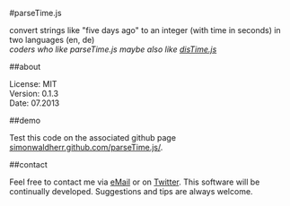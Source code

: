 #parseTime.js

convert strings like "five days ago" to an integer (with time in seconds) in two languages (en, de)  
*coders who like parseTime.js maybe also like [disTime.js](https://github.com/SimonWaldherr/disTime.js)*

##about

License:   MIT  
Version: 0.1.3  
Date:  07.2013  

##demo

Test this code on the associated github page [simonwaldherr.github.com/parseTime.js/](http://simonwaldherr.github.com/parseTime.js/).

##contact

Feel free to contact me via [eMail](mailto:contact@simonwaldherr.de) or on [Twitter](http://twitter.com/simonwaldherr). This software will be continually developed. Suggestions and tips are always welcome.

